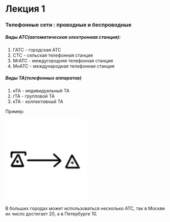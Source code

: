 # Лекция 1

### Телефонные сети : проводные и беспроводные

##### Виды АТС(автоматическая электронная станция):
1. ГАТС - городская АТС
2. СТС - сельская телефонная станция
3. МгАТС - междугородняя телефонная станция
4. МнАТС - международная телефонная станция

##### Виды ТА(телефонных аппаратов)
1. иТА - индивидуальный ТА
2. гТА - групповой ТА
3. кТА - коллективный ТА

Пример:

![alt text](https://raw.githubusercontent.com/krasnotsvetov/Networks_course/master/Images/1_1.png "Пример связи АТС и АТ")


В больших городах может использоваться несколько АТС, так в Москве их число достигает 20, а в Петербурге 10.

